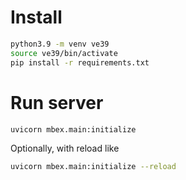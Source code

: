 # Install
```bash
python3.9 -m venv ve39
source ve39/bin/activate
pip install -r requirements.txt
```

# Run server
```bash
uvicorn mbex.main:initialize
```
Optionally, with reload like

```bash
uvicorn mbex.main:initialize --reload
```

